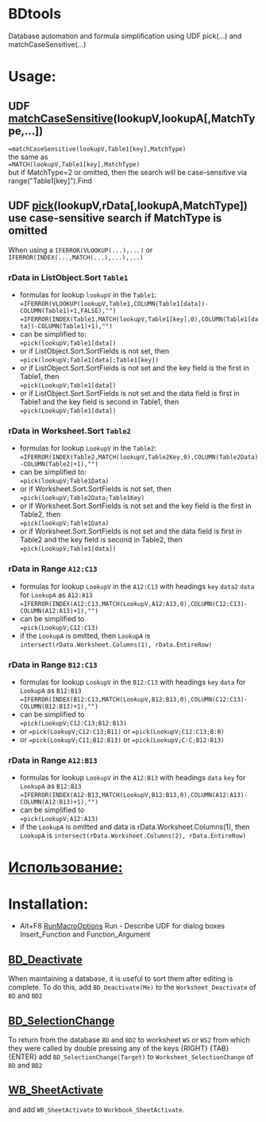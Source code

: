 # BDtools
Database automation and formula simplification using UDF pick(...) and matchCaseSensitive(...)
# Usage:
## UDF [matchCaseSensitive](https://github.com/abakum/BDtools/blob/main/BDtools.bas#:~:text=Function%20matchCaseSensitive)(lookupV,lookupA[,MatchType,...])
`=matchCaseSensitive(lookupV,Table1[key],MatchType)`\
the same as\
`=MATCH(lookupV,Table1[key],MatchType)`\
but if MatchType=2 or omitted, then the search will be case-sensitive via range("Table1[key]").Find
## UDF [pick](https://github.com/abakum/BDtools/blob/main/BDtools.bas#:~:text=Function%20pick)(lookupV,rData[,lookupA,MatchType]) use case-sensitive search if MatchType is omitted
When using a `IFERROR(VLOOKUP(...),...)` or `IFERROR(INDEX(...,MATCH(...),...),...)`
### rData in ListObject.Sort `Table1`
* formulas for lookup `lookupV` in the `Table1`:\
`=IFERROR(VLOOKUP(lookupV,Table1,COLUMN(Table1[data])-COLUMN(Table1)+1,FALSE),"")`
`=IFERROR(INDEX(Table1,MATCH(lookupV,Table1[key],0),COLUMN(Table1[data])-COLUMN(Table1)+1),"")`
* can be simplified to:\
`=pick(lookupV;Table1[data])`
* or if ListObject.Sort.SortFields is not set, then\
`=pick(lookupV;Table1[data];Table1[key])`
* or if ListObject.Sort.SortFields is not set and the key field is the first in Table1, then\
`=pick(LookupV;Table1[data])`
* or if ListObject.Sort.SortFields is not set and the data field is first in Table1 and the key field is second in Table1, then\
`=pick(LookupV;Table1[data])`
### rData in Worksheet.Sort `Table2`
* formulas for lookup `LookupV` in the `Table2`:\
`=IFERROR(INDEX(Table2,MATCH(lookupV,Table2Key,0),COLUMN(Table2Data)-COLUMN(Table2)+1),"")`
* can be simplified to:\
`=pick(lookupV;Table1Data)`
* or if Worksheet.Sort.SortFields is not set, then\
`=pick(lookupV;Table2Data;Table1Key)`
* or if Worksheet.Sort.SortFields is not set and the key field is the first in Table2, then\
`=pick(lookupV;Table1Data)`
* or if Worksheet.Sort.SortFields is not set and the data field is first in Table2 and the key field is second in Table2, then\
`=pick(LookupV;Table1[data])`
### rData in Range `A12:C13`
* formulas for lookup `LookupV` in the `A12:C13` with headings `key` `data2` `data` for `LookupA` as `A12:A13`\
`=IFERROR(INDEX(A12:C13,MATCH(LookupV,A12:A13,0),COLUMN(C12:C13)-COLUMN(A12:A13)+1),"")`
* can be simplified to\
`=pick(LookupV;C12:C13)`
* if the `LookupA` is omitted, then `LookupA` is `intersect(rData.Worksheet.Columns(1), rData.EntireRow)`
### rData in Range `B12:C13`
* formulas for lookup `LookupV` in the `B12:C13` with headings `key` `data` for `LookupA` as `B12:B13`\
`=IFERROR(INDEX(B12:C13,MATCH(LookupV,B12:B13,0),COLUMN(C12:C13)-COLUMN(B12:B13)+1),"")`
* can be simplified to\
`=pick(LookupV;C12:C13;B12:B13)`
* or `=pick(LookupV;C12:C13;B11)` or `=pick(LookupV;C12:C13;B:B)`
* or `=pick(LookupV;C11;B12:B13)` or `=pick(LookupV;C:C;B12:B13)`
### rData in Range `A12:B13`
* formulas for lookup `LookupV` in the `A12:B13` with headings `data` `key` for `LookupA` as `B12:B13`\
`=IFERROR(INDEX(A12:B13,MATCH(LookupV,B12:B13,0),COLUMN(A12:A13)-COLUMN(A12:B13)+1),"")`
* can be simplified to\
`=pick(LookupV;A12:A13)`
* if the `LookupA` is omitted and data is rData.Worksheet.Columns(1), then `LookupA` is `intersect(rData.Worksheet.Columns(2), rData.EntireRow)`
# [Использование:](https://github.com/abakum/BDtools/blob/main/usage.rus.txt)
# Installation:
* Alt+F8 [RunMacroOptions](https://github.com/abakum/BDtools/blob/main/BDtools.bas#:~:text=Sub%20RunMacroOptions) Run - Describe UDF for dialog boxes Insert_Function and Function_Argument 
## [BD_Deactivate](https://github.com/abakum/BDtools/blob/main/BDtools.bas#:~:text=Sub%20BD_Deactivate)
When maintaining a database, it is useful to sort them after editing is complete.
To do this, add `BD_Deactivate(Me)` to the `Worksheet_Deactivate` of `BD` and `BD2`
## [BD_SelectionChange](https://github.com/abakum/BDtools/blob/main/BDtools.bas#:~:text=Sub%20BD_SelectionChange)
To return from the database `BD` and `BD2` to worksheet `WS` or `WS2` from which they were called by double pressing any of the keys {RIGHT} {TAB} {ENTER}
add `BD_SelectionChange(Target)` to `Worksheet_SelectionChange` of `BD` and `BD2`
## [WB_SheetActivate](https://github.com/abakum/BDtools/blob/main/BDtools.bas#:~:text=Sub%20WB_SheetActivate)
and add `WB_SheetActivate` to `Workbook_SheetActivate`.
